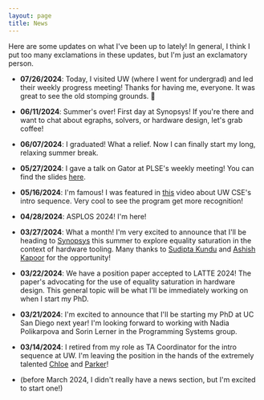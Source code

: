 ```yaml
---
layout: page
title: News
---
```


Here are some updates on what I've been up to lately!
In general, I think I put too many exclamations in these updates, but I'm just
an exclamatory person.

- **07/26/2024**: Today, I visited UW (where I went for undergrad) and led their weekly
  progress meeting! Thanks for having me, everyone. It was great to see the old stomping grounds. 👢

- **06/11/2024**: Summer's over! First day at Synopsys! If you're there and want to chat about
  egraphs, solvers, or hardware design, let's grab coffee!

- **06/07/2024**: I graduated! What a relief. Now I can finally start my long, relaxing summer break.

- **05/27/2024**: I gave a talk on Gator at PLSE's weekly meeting! You can find the slides [here](./assets//2024-05-27-gator-talk.pdf).

- **05/16/2024**: I'm famous! I was featured in [this](https://www.youtube.com/watch?v=4BVsKkF2FUE)
  video about UW CSE's intro sequence. Very cool to see the program get more recognition!

- **04/28/2024**: ASPLOS 2024! I'm here!

- **03/27/2024**: What a month! I'm very excited to announce that I'll be heading to [Synopsys](https://www.synopsys.com/) this summer to explore equality saturation in the context of hardware tooling. Many thanks to [Sudipta Kundu](https://mesl.ucsd.edu/sudipta/index.html) and [Ashish Kapoor](https://www.linkedin.com/in/ashish-kapoor-5a6632/) for the opportunity!

- **03/22/2024**: We have a position paper accepted to LATTE 2024! The paper's advocating for the use of equality saturation in hardware design. This general topic
  will be what I'll be immediately working on when I start my PhD.

- **03/21/2024**: I'm excited to announce that I'll be starting my PhD at UC San Diego next year! I'm looking forward to working with Nadia Polikarpova and Sorin Lerner in the Programming Systems group.

- **03/14/2024**: I retired from my role as TA Coordinator for the intro sequence at UW. I'm leaving the position in the hands of the extremely talented [Chloe](https://www.linkedin.com/in/chloe-fong/) and [Parker](https://www.linkedin.com/in/parker-gustafson/)!

- (before March 2024, I didn't really have a news section, but I'm excited to start one!)
